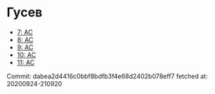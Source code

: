 # Гусев
- [7: AC](7.md)
- [8: AC](8.md)
- [9: AC](9.md)
- [10: AC](10.md)
- [11: AC](11.md)

Commit: dabea2d4416c0bbf8bdfb3f4e68d2402b078eff7
 fetched at: 20200924-210920
